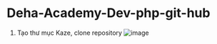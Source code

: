 # Deha-Academy-Dev-php-git-hub
1. Tạo thư mục Kaze, clone repository
![image](https://github.com/user-attachments/assets/ff942a08-9e59-42dd-ae83-71ce2e31e01f)
